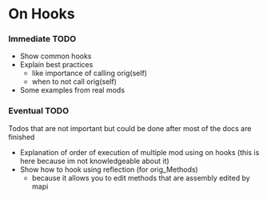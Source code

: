 ﻿# On Hooks

### Immediate TODO
- Show common hooks
- Explain best practices
  - like importance of calling orig(self) 
  - when to not call orig(self)
- Some examples from real mods


### Eventual TODO
Todos that are not important but could be done after most of the docs are finished
- Explanation of order of execution of multiple mod using on hooks (this is here because im not knowledgeable about it)
- Show how to hook using reflection (for orig_Methods) 
  - because it allows you to edit methods that are assembly edited by mapi